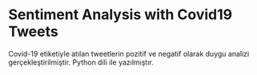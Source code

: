 # Sentiment Analysis with Covid19 Tweets
Covid-19 etiketiyle atılan tweetlerin pozitif ve negatif olarak duygu analizi gerçekleştirilmiştir. Python dili ile yazılmıştır. 
